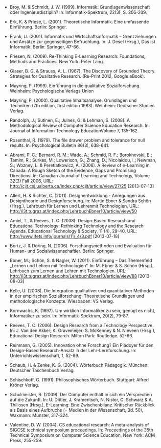 <!-- filename: 99_Literatur.md -->
<!-- title: Literatur -->

- Broy, M. &amp; Schmidt, J. W. (1999). Informatik: Grundlagenwissenschaft oder Ingenieurdisziplin? In: Informatik-Spektrum, 22(3), S. 206-209.

- Erk, K. &amp; Priese, L. (2001). Theoretische Informatik. Eine umfassende Einführung. Berlin: Springer.

- Frank, U. (2001). Informatik und Wirtschaftsinformatik – Grenzziehungen und Ansätze zur gegenseitigen Befruchtung. In: J. Desel (Hrsg.), Das ist Informatik. Berlin: Springer, 47-66.

- Friesen, N. (2009). Re-Thinking E-Learning Research: Foundations, Methods and Practices. New York: Peter Lang.

- Glaser, B. G. &amp; Strauss, A. L. (1967). The Discovery of Grounded Theory. Strategies for Qualitative Research. (Re-Print 2012, Google eBook).

- Mayring, P. (1999). Einführung in die qualitative Sozialforschung. Weinheim: Psychologische Verlags Union

- Mayring, P. (2000). Qualitative Inhaltsanalyse. Grundlagen und Techniken (7th edition, first edition 1983). Weinheim: Deutscher Studien Verlag.

- Randolph, J.; Sutinen, E.; Julnes, G. &amp; Lehman, S. (2008). A Methodological Review of Computer Science Education Research. In: Journal of Information Technology EducationVolume 7, 135-162.

- Rosenthal, R. (1979). The file drawer problem and tolerance for null results. In: Psychological Bulletin 86(3), 638-641.

- Abrami, P. C.; Bernard, R. M.; Wade, A.; Schmid, R. F.; Borokhovski, E.; Tamim, R.; Surkes, M.; Lowerison, G.; Zhang, D.; Nicolaidou, I.; Newman, S.; Wozney, L. &amp; Peretiatkowicz, A. (2006). A Review of e-Learning in Canada: A Rough Sketch of the Evidence, Gaps and Promising Directions. In: Canadian Journal of Learning and Technology, Volume 32(3) Fall 2006, URL: http://cjlt.csj.ualberta.ca/index.php/cjlt/article/view/27/25 \[2013-07-13]

- Allert, H. &amp; Richter, C. (2011). Designentwicklung - Anregungen aus Designtheorie und Designforschung. In: Martin Ebner &amp; Sandra Schön (Hrsg.), Lehrbuch für Lernen und Lehrenmit Technologien, URL: http://l3t.tugraz.at/index.php/LehrbuchEbner10/article/view/50

- Amiel, T., &amp; Reeves, T. C. (2008). Design-Based Research and Educational Technology: Rethinking Technology and the Research Agenda. Educational Technology &amp; Society, 11 (4), 29-40. URL: http://www.ifets.info/journals/11\_4/3.pdf \[2013-07-18]

- Bortz, J. &amp; Döring, N. (2006). Forschungsmethoden und Evaluation für Human- und Sozialwissenschaftler. Berlin: Springer.

- Ebner, M.; Schön, S. &amp; Nagler, W. (2011). Einführung – Das Themenfeld „Lernen und Lehren mit Technologien“. In: M. Ebner &amp; S. Schön (Hrsg.), Lehrbuch zum Lernen und Lehren mit Technologien. URL: http://l3t.tugraz.at/index.php/LehrbuchEbner10/article/view/88 \[2013-08-03]

- Kelle, U. (2008). Die Integration qualitativer und quantitativer Methoden in der empirischen Sozialforschung: Theoretische Grundlagen und methodologische Konzepte. Wiesbaden: VS Verlag.

- Kornwachs, K. (1997). Um wirklich Informatiker zu sein, genügt es nicht, Informatiker zu sein. In: Informatik-Spektrum, 20(2), 79-87.

- Reeves, T. C. (2006). Design Research from a Technology Perspective. In: J. Van den Akker; K. Gravemeijer; S. McKenney &amp; N. Nieveen (Hrsg.), Educational Design Research. Milton Park: Routledge. 52-66.

- Reinmann, G. (2005). Innovation ohne Forschung? Ein Plädoyer für den Design-Based Research-Ansatz in der Lehr-Lernforschung. In: Unterrichtswissenschaft, 1, 52-69.

- Schaub, H. &amp; Zenke, K. G. (2004). Wörterbuch Pädagogik. München: Deutscher Taschenbuch Verlag.

- Schischkoff, G. (1991). Philosophisches Wörterbuch. Stuttgart: Alfred Kröner Verlag.

- Schulmeister, R. (2009). Der Computer enthält in sich ein Versprechen auf die Zukunft. In: U. Dittler, J. Krameritsch, N. Nistor, C. Schwarz &amp; A. Thillosen (Hrsg.), E-Learning: Eine Zwischenbilanz. Kritischer Rückblick als Basis eines Aufbruchs (= Medien in der Wissenschaft, Bd. 50), Waxmann: Münster, 317-324.

- Valentine, D. W. (2004). CS educational research: A meta-analysis of SIGCSE technical symposium proceedings. In: Proceedings of the 35th Technical Symposium on Computer Science Education, New York: ACM Press, 255-259.
